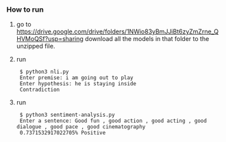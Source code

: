 ### How to run

1. go to https://drive.google.com/drive/folders/1NWio83yBmJJiBt6zyZmZrne_QHVMoQSf?usp=sharing
   download all the models in that folder to the unzipped file.

2. run 

        $ python3 nli.py 
        Enter premise: i am going out to play
        Enter hypothesis: he is staying inside
        Contradiction

3. run
        
        $ python3 sentiment-analysis.py 
        Enter a sentence: Good fun , good action , good acting , good dialogue , good pace , good cinematography 
        0.7371532917022705% Positive

